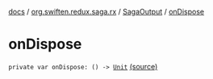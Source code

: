 [docs](../../index.md) / [org.swiften.redux.saga.rx](../index.md) / [SagaOutput](index.md) / [onDispose](./on-dispose.md)

# onDispose

`private var onDispose: () -> `[`Unit`](https://kotlinlang.org/api/latest/jvm/stdlib/kotlin/-unit/index.html) [(source)](https://github.com/protoman92/KotlinRedux/tree/master/common/common-rx-saga/src/main/kotlin/org/swiften/redux/saga/rx/RxSaga.kt#L28)